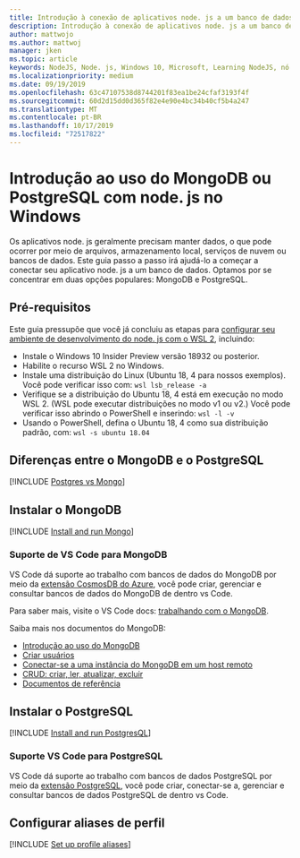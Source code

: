 ```yaml
---
title: Introdução à conexão de aplicativos node. js a um banco de dados
description: Introdução à conexão de aplicativos node. js a um banco de dados no Windows.
author: mattwojo
ms.author: mattwoj
manager: jken
ms.topic: article
keywords: NodeJS, Node. js, Windows 10, Microsoft, Learning NodeJS, nó no Windows, nó em WSL, nó no Linux no Windows, instalar nó no Windows, NodeJS com vs Code, desenvolver com nó no Windows, desenvolver com NodeJS no Windows, instalar nó em WSL, NodeJS no Windows Subsistema para Linux
ms.localizationpriority: medium
ms.date: 09/19/2019
ms.openlocfilehash: 63c47107538d8744201f83ea1be24cfaf3193f4f
ms.sourcegitcommit: 60d2d15dd0d365f82e4e90e4bc34b40cf5b4a247
ms.translationtype: MT
ms.contentlocale: pt-BR
ms.lasthandoff: 10/17/2019
ms.locfileid: "72517822"
---
```

# <a name="get-started-using-mongodb-or-postgresql-with-nodejs-on-windows"></a>Introdução ao uso do MongoDB ou PostgreSQL com node. js no Windows

Os aplicativos node. js geralmente precisam manter dados, o que pode ocorrer por meio de arquivos, armazenamento local, serviços de nuvem ou bancos de dados. Este guia passo a passo irá ajudá-lo a começar a conectar seu aplicativo node. js a um banco de dados. Optamos por se concentrar em duas opções populares: MongoDB e PostgreSQL.

## <a name="prerequisites"></a>Pré-requisitos

Este guia pressupõe que você já concluiu as etapas para [configurar seu ambiente de desenvolvimento do node. js com o WSL 2](./setup-on-wsl2.md), incluindo:

- Instale o Windows 10 Insider Preview versão 18932 ou posterior.
- Habilite o recurso WSL 2 no Windows.
- Instale uma distribuição do Linux (Ubuntu 18, 4 para nossos exemplos). Você pode verificar isso com: `wsl lsb_release -a`
- Verifique se a distribuição do Ubuntu 18, 4 está em execução no modo WSL 2. (WSL pode executar distribuições no modo v1 ou v2.) Você pode verificar isso abrindo o PowerShell e inserindo: `wsl -l -v`
- Usando o PowerShell, defina o Ubuntu 18, 4 como sua distribuição padrão, com: `wsl -s ubuntu 18.04`

## <a name="differences-between-mongodb-and-postgresql"></a>Diferenças entre o MongoDB e o PostgreSQL

[!INCLUDE [Postgres vs Mongo](../includes/postgres-v-mongo.md)]

## <a name="install-mongodb"></a>Instalar o MongoDB

[!INCLUDE [Install and run Mongo](../includes/install-and-run-mongo.md)]

### <a name="vs-code-support-for-mongodb"></a>Suporte de VS Code para MongoDB

VS Code dá suporte ao trabalho com bancos de dados do MongoDB por meio da [extensão CosmosDB do Azure](https://marketplace.visualstudio.com/items?itemName=ms-azuretools.vscode-cosmosdb), você pode criar, gerenciar e consultar bancos de dados do MongoDB de dentro vs Code.

Para saber mais, visite o VS Code docs: [trabalhando com o MongoDB](https://code.visualstudio.com/docs/azure/mongodb).

Saiba mais nos documentos do MongoDB:

- [Introdução ao uso do MongoDB](https://docs.mongodb.com/manual/introduction/)
- [Criar usuários](https://docs.mongodb.com/manual/tutorial/create-users/)
- [Conectar-se a uma instância do MongoDB em um host remoto](https://docs.mongodb.com/manual/mongo/#mongodb-instance-on-a-remote-host)
- [CRUD: criar, ler, atualizar, excluir](https://docs.mongodb.com/manual/crud/)
- [Documentos de referência](https://docs.mongodb.com/manual/reference/)

## <a name="install-postgresql"></a>Instalar o PostgreSQL

[!INCLUDE [Install and run PostgresQL](../includes/install-and-run-postgres.md)]

### <a name="vs-code-support-for-postgresql"></a>Suporte VS Code para PostgreSQL

VS Code dá suporte ao trabalho com bancos de dados PostgreSQL por meio da [extensão PostgreSQL](https://marketplace.visualstudio.com/items?itemName=ms-ossdata.vscode-postgresql), você pode criar, conectar-se a, gerenciar e consultar bancos de dados PostgreSQL de dentro vs Code.

## <a name="set-up-profile-aliases"></a>Configurar aliases de perfil

[!INCLUDE [Set up profile aliases](../includes/profile-aliases.md)]
